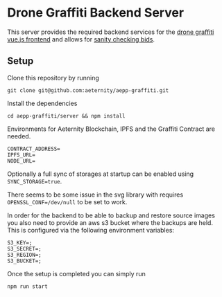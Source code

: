 # Drone Graffiti Backend Server

This server provides the required backend services for the 
[drone graffiti vue.js frontend](https://github.com/aeternity/aepp-graffiti/tree/master/aepp) and allows for 
[sanity checking bids](https://github.com/aeternity/aepp-graffiti/blob/master/server/docs/SANITY.md).

## Setup

Clone this repository by running
```
git clone git@github.com:aeternity/aepp-graffiti.git
```
Install the dependencies
```
cd aepp-graffiti/server && npm install
```

Environments for Aeternity Blockchain, IPFS and the Graffiti Contract are needed.

```
CONTRACT_ADDRESS=
IPFS_URL=
NODE_URL=
```

Optionally a full sync of storages at startup can be enabled using `SYNC_STORAGE=true`.

There seems to be some issue in the svg library with requires `OPENSSL_CONF=/dev/null` to be set to work.

In order for the backend to be able to backup and restore source images you also need to provide an aws s3 bucket where the backups are held. This is configured via the following 
environment variables:
```
S3_KEY=;
S3_SECRET=;
S3_REGION=;
S3_BUCKET=;
```
Once the setup is completed you can simply run
```
npm run start
```
